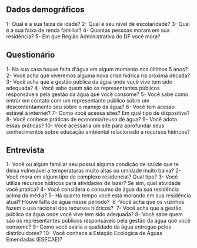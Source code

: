 ## Dados demográficos

1- Qual é a sua faixa de idade?
2- Qual é seu nível de escolaridade?
3- Qual é a sua faixa de renda familiar?
4- Quantas pessoas moram em sua residência?
5- Em que Região Administrativa do DF você mora?

  

## Questionário

1- Na sua casa houve falta d'água em algum momento nos últimos 5 anos?
2- Você acha que viveremos alguma nova crise hídrica na próxima década? 
3- Você acha que a gestão pública da água onde você vive tem sido adequada?
4- Você sabe quem são os representantes públicos responsáveis pela gestão da água que você consome?
5- Você sabe como entrar em contato com um representante público sobre um descontentamento seu sobre o manejo da água?
6- Você tem acesso estável à internet?
7- Como você acessa sites? Em qual tipo de dispositivo?
8- Você conhece práticas de economia/reuso de água?
9- Você adota essas práticas?
10- Você acessaria um site para aprofundar seus conhecimentos sobre educação ambiental relacionado a recursos hídricos?

  
  

## Entrevista

1- Você ou algum familiar seu possui alguma condição de saúde que te deixa vulnerável a temperaturas muito altas ou umidade muito baixa?
2- Você mora em algum tipo de complexo residencial? Qual tipo?
3- Você utiliza recursos hídricos para atividades de lazer? Se sim, qual atividade você pratica?
4- Você considera o consumo de água da sua residência acima da média?
5- Há quanto tempo você está morando em sua residência atual? Houve falta de água nesse período? 
6 -Você acha que os vizinhos fazem o uso racional dos recursos hídricos? 
7- Você acha que a gestão pública da água onde você vive tem sido adequada?
8- Você sabe quem são os representantes públicos responsáveis pela gestão da água que você consome?
9- Como você avalia a qualidade da água entregue pelos distribuidores?
10- Você conhece a Estação Ecológica de Águas Emendadas (ESECAE)?
